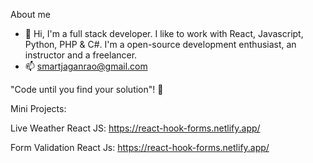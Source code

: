 About me

- 👋 Hi, I'm a full stack developer. I like to work with React, Javascript, Python, PHP & C#. I'm a open-source development enthusiast, an instructor and a freelancer.
- 📫 smartjaganrao@gmail.com

"Code until you find your solution"! 👋


Mini Projects:

Live Weather React JS: https://react-hook-forms.netlify.app/

Form Validation React Js: https://react-hook-forms.netlify.app/

<!---
smartjaganrao/smartjaganrao is a ✨ special ✨ repository because its `README.md` (this file) appears on your GitHub profile.
You can click the Preview link to take a look at your changes.
--->
